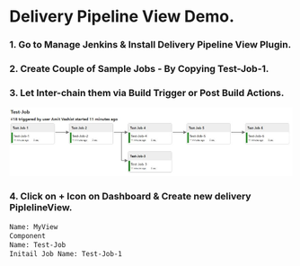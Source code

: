 # Delivery Pipeline View Demo. 

### 1. Go to Manage Jenkins & Install Delivery Pipeline View Plugin. 

### 2. Create Couple of Sample Jobs - By Copying Test-Job-1. 

### 3. Let Inter-chain them via Build Trigger or Post Build Actions. 
![Optional Text](../Images/Chain-Job.JPG)

### 4. Click on + Icon on Dashboard & Create new delivery PiplelineView. 
```
Name: MyView
Component
Name: Test-Job
Initail Job Name: Test-Job-1

```
